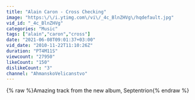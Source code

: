 ```yaml
---
title: "Alain Caron - Cross Checking"
image: "https:\/\/i.ytimg.com\/vi\/_4c_BlnZHVg\/hqdefault.jpg"
vid_id: "_4c_BlnZHVg"
categories: "Music"
tags: ["alain","caron","cross"]
date: "2021-06-08T09:01:37+03:00"
vid_date: "2010-11-22T11:10:26Z"
duration: "PT4M11S"
viewcount: "27950"
likeCount: "150"
dislikeCount: "3"
channel: "AhmanskoVelicanstvo"
---
```

{% raw %}Amazing track from the new album, Septentrion{% endraw %}
